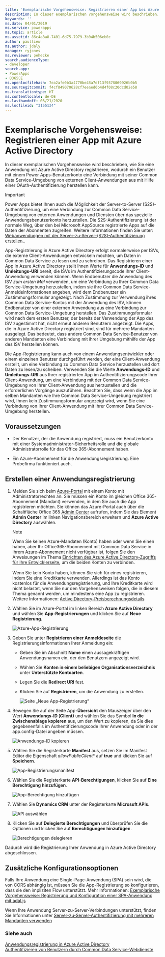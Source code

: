 ```yaml
---
title: 'Exemplarische Vorgehensweise: Registrieren einer App bei Azure Active Directory (Common Data Service) | Microsoft Docs'
description: In dieser exemplarischen Vorgehensweise wird beschrieben, wie eine Desktop-Client- oder Smartphone-Anwendung in Azure Active Directory registriert wird, damit sie eine Verbindung mit der Common Data Service-Umgebung herstellen, sich per OAuth authentifizieren und auf Webdienste zugreifen kann.
keywords: ''
ms.date: 04/01/2019
ms.service: powerapps
ms.topic: article
ms.assetid: 86c4a8a8-7401-6d75-7979-3b04b506eb0c
author: paulliew
ms.author: jdaly
manager: ryjones
ms.reviewer: pehecke
search.audienceType:
- developer
search.app:
- PowerApps
- D365CE
ms.openlocfilehash: 7ea2afe0b3a4770be48a7df13f9378069926b0b5
ms.sourcegitcommit: f4cf849070628cf7eeaed6b4d4f08c20dcd02e58
ms.translationtype: HT
ms.contentlocale: de-DE
ms.lasthandoff: 03/21/2020
ms.locfileid: "3155134"
---
```

# <a name="walkthrough-register-an-app-with-azure-active-directory"></a>Exemplarische Vorgehensweise: Registrieren einer App mit Azure Active Directory

In dieser exemplarischen Vorgehensweise wird beschrieben, wie Sie eine Anwendung mit Azure Active Directory registrieren, wodurch ein Benutzer mit einem Power Apps-Benutzerkonto eine Verbindung mit seiner Common Data Service-Umgebung von externen Client-Anwendungen aus mit Hilfe einer OAuth-Authentifizierung herstellen kann.

> [!IMPORTANT]
> Power Apps bietet Ihnen auch die Möglichkeit der Server-to-Server (S2S)-Authentifizierung, um eine Verbindung zur Common Data Service-Umgebung von externen Anwendungen und Diensten über das spezielle Anwendungsbenutzerkonto herzustellen. Die S2S-Authentifizierung ist der normale Weg, über den bei Microsoft AppSource registrierte Apps auf die Daten der Abonnenten zugreifen. Weitere Informationen finden Sie unter: [Webanwendungen mit der Server-zu-Server-(S2S)-Authentifizierung erstellen.](build-web-applications-server-server-s2s-authentication.md).

App-Registrierung in Azure Active Directory erfolgt normalerweise per ISVs, die externe Client-Anwendungen entwickeln möchten, um Daten in Common Data Service zu lesen und zu schreiben. Das Registrieren einer App in Azure Active Directory stellt Ihnen Werte für **Anwendungs-ID** und **Umleitungs-URI** bereit, die ISVs im Authentifizierungscode ihrer Client-Anwendung verwenden können. Wenn Endbenutzer die Anwendung des ISV *zum ersten Mal* verwenden, um eine Verbindung zu Ihrer Common Data Service-Umgebung herzustellen, indem sie ihre Common Data Service-Anmeldeinformationen angeben, wird dem Endbenutzer ein Zustimmungsformular angezeigt. Nach Zustimmung zur Verwendung ihres Common Data Service-Kontos mit der Anwendung des ISV, können Endbenutzer von einer externen Anwendung aus eine Verbindung zur Common Data Service-Umgebung herstellen. Das Zustimmungsformular wird nach dem ersten Benutzer, der bereits der Verwendung der App des ISV zugestimmt hat, nicht erneut anderen Benutzern angezeigt. Die Apps, die in Azure Active Directory registriert sind, sind für mehrere Mandanten ausgelegt. Das bedeutet, dass andere Common Data Service-Benutzer von anderen Mandanten eine Verbindung mit ihrer Umgebung mithilfe der App des ISV herstellen können. 

Die App-Registrierung kann auch von einem Anwendungsentwickler oder einem einzelnen Benutzer durchgeführt werden, der eine Client-Anwendung erstellt, um eine Verbindung zu Common Data Service herzustellen und dort Daten zu lesen/zu scheiben. Verwenden Sie die Werte **Anwendungs-ID** und **Umleitungs-URI** aus Ihrer registrierten App im Authentifizierungscode Ihrer Client-Anwendung, um eine Verbindung mit der Common Data Service-Umgebung von Ihrer Client-Anwendung aus herzustellen und die erforderlichen Vorgänge auszuführen. Beachten Sie, dass wenn die App im selben Mandanten wie Ihre Common Data Service-Umgebung registriert wird, Ihnen kein Zustimmungsformular angezeigt wird, wenn Sie eine Verbindung von Ihrer Client-Anwendung mit Ihrer Common Data Service-Umgebung herstellen.

## <a name="prerequisites"></a>Voraussetzungen  

-   Der Benutzer, der die Anwendung registriert, muss ein Benutzerkonto mit einer Systemadministrator-Sicherheitsrolle und die globale Administratorrolle für das Office 365-Abonnement haben.  
  
-   Ein Azure-Abonnement für die Anwendungsregistrierung. Eine Probefirma funktioniert auch.  
  
## <a name="create-an-application-registration"></a>Erstellen einer Anwendungsregistrierung 
  
1. Melden Sie sich beim [Azure-Portal](https://go.microsoft.com/fwlink/?linkid=2083908) mit einem Konto mit Administratorrechten an. Sie müssen ein Konto im gleichen Office 365-Abonnement (Mandant) verwenden, in dem Sie auch die App registrieren möchten. Sie können das Azure-Portal auch über die Schaltfläche Office 365 [Admin Center](https://admin.microsoft.com/adminportal) aufrufen, indem Sie das Element **Admin Center** im linken Navigationsbereich erweitern und **Azure Active Directory** auswählen.  
  
   > [!NOTE]
   > Wenn Sie keinen Azure-Mandaten (Konto) haben oder wenn Sie einen haben, aber Ihr Office365-Abonnement mit Common Data Service in Ihrem Azure-Abonnement nicht verfügbar ist, folgen Sie den Anweisungen im Thema [Einrichten des Azure Active Directory-Zugriffs für Ihre Entwicklerseite](https://msdn.microsoft.com/office/office365/HowTo/setup-development-environment), um die beiden Konten zu verbinden.<br><br> Wenn Sie kein Konto haben, können Sie sich für eines registrieren, indem Sie eine Kreditkarte verwenden. Allerdings ist das Konto kostenlos für die Anwendungsregistrierung, und Ihre Kreditkarte wird nicht belastet, wenn Sie nur den Vorgehensweisen folgen, die in diesem Thema genannt werden, um mindestens eine App zu registrieren. Weitere Informationen: [Active Directory-Preisberechnungsdetails](https://azure.microsoft.com/pricing/details/active-directory/)  
  
2. Wählen Sie im Azure-Portal im linken Bereich **Azure Active Directory** und wählen Sie **App-Registrierungen** und klicken Sie auf **Neue Registrierung**.
    
    ![Azure-App-Registrierung](media/azure-app-registrations-page.png "Azure-App-Registrierung")  

3. Geben Sie unter **Registrieren einer Anmeldeseite** die Registrierungsinformationen Ihrer Anmeldung ein:
   - Geben Sie im Abschnitt **Name** einen aussagekräftigen Anwendungsnamen ein, der den Benutzern angezeigt wird.
   - Wählen Sie **Konten in einem beliebigen Organisationsverzeichnis** unter **Unterstützte Kontoarten**.
   - Legen Sie die **Redirect URI** fest.
   - Klicken Sie auf **Registrieren**, um die Anwendung zu erstellen.

      ![Seite „Neue App-Registrierung“](media/new-app-registration-page.png "Seite „Neue App-Registrierung“")

5. Bewegen Sie auf der Seite App-**Übersicht** den Mauszeiger über den Wert **Anwendungs-ID (Client)** und wählen Sie das Symbol **In die Zwischenablage kopieren** aus, um den Wert zu kopieren, da Sie dies gegebenenfalls im Authentifizierungscode Ihrer Anwendung oder in der app.config-Datei angeben müssen.

    ![Anwendungs-ID kopieren](media/app-registration-overview-page.png "Anwendungs-ID kopieren")
  
5. Wählen Sie die Registerkarte **Manifest** aus, setzen Sie im Manifest Editor die Eigenschaft *allowPublicClient** auf **true** und klicken Sie auf **Speichern**.
   
    ![App-Registrierungsmanifest](media/app-registration-manifest-page.png "App-Registrierungsmanifest")

6. Wählen Sie die Registerkarte **API-Berechtigungen**, klicken Sie auf **Eine Berechtigung hinzufügen**. 

    ![App-Berechtigung hinzufügen](media/azure-api-permissions-page.png "App-Berechtigung hinzufügen")

7. Wählen Sie **Dynamics CRM** unter der Registerkarte **Microsoft APIs**.
    
    ![API auswählen](media/app-registration-select-api-page.png "API auswählen")    

8. Klicken Sie auf **Delegierte Berechtigungen** und überprüfen Sie die Optionen und klicken Sie auf **Berechtigungen hinzufügen**. 
    
    ![Berechtigungen delegieren](media/app-registration-delegate-permissions-page.png "Berechtigung delegieren")

Dadurch wird die Registrierung Ihrer Anwendung in Azure Active Directory abgeschlossen.

## <a name="additional-configuration-options"></a>Zusätzliche Konfigurationsoptionen

Falls Ihre Anwendung eine Single-Page-Anwendung (SPA) sein wird, die von CORS abhängig ist, müssen Sie die App-Registrierung so konfigurieren, dass sie den impliziten Flow unterstützt. Mehr Informationen: [Exemplarische Vorgehensweise: Registrierung und Konfiguration einer SPA-Anwendung mit adal.js](walkthrough-registering-configuring-simplespa-application-adal-js.md)

Wenn Ihre Anwendung Server-zu-Server-Verbindungen unterstützt, finden Sie Informationen unter [Server-zu-Server-Authentifizierung mit mehreren Mandanten verwenden](use-multi-tenant-server-server-authentication.md)
  
### <a name="see-also"></a>Siehe auch  
 [Anwendungsregistrierung in Azure Active Directory](https://docs.microsoft.com/azure/active-directory/develop/active-directory-integrating-applications)    
 [Authentifizieren von Benutzern durch Common Data Service-Webdienste](authentication.md)
